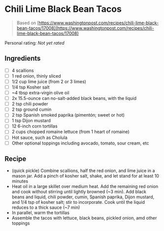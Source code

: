 # Chili Lime Black Bean Tacos

> Based on [https://www.washingtonpost.com/recipes/chili-lime-black-bean-tacos/17008](https://www.washingtonpost.com/recipes/chili-lime-black-bean-tacos/17008)

<!-- {cts} rating=4; (User can specify rating on scale of 1-5) -->
Personal rating: *Not yet rated*
<!-- {cte} -->

<!-- {cts} name_image=None; (User can specify image name) -->
<!-- TODO: Capture image -->
<!-- {cte} -->

## Ingredients

* [ ] 4 scallions
* [ ] 1 red onion, thinly sliced
* [ ] 1/2 cup lime juice (from 2 or 3 limes)
* [ ] 1/4 tsp Kosher salt
* [ ] ~4 tbsp extra-virgin olive oil
* [ ] 2x 15.5-ounce can no-salt-added black beans, with the liquid
* [ ] 2 tsp chili powder
* [ ] 2 tsp ground cumin
* [ ] 2 tsp Spanish smoked paprika (pimentón; sweet or hot)
* [ ] 1 tsp Dijon mustard
* [ ] 12 6-inch corn tortillas
* [ ] 2 cups chopped romaine lettuce (from 1 heart of romaine)
* [ ] Hot sauce, such as Cholula
* [ ] Other optional toppings including avocado, tomato, sour cream, etc

## Recipe

* (quick pickle) Combine scallions, half the red onion, and lime juice in a mason jar. Add a pinch of kosher salt, shake, and let stand for at least 10 minutes
* Heat oil in a large skillet over medium heat. Add the remaining red onion and cook without stirring until lightly browned (~3 min). Add black beans and liquid, chili powder, cumin, Spanish paprika, Dijon mustard, and 1/4 tsp of kosher salt; stir to incorporate. Cook until the liquid reduces to a thick sauce (~7 min)
* In parallel, warm the tortillas
* Assemble the tacos with lettuce, black beans, pickled onion, amd other toppings